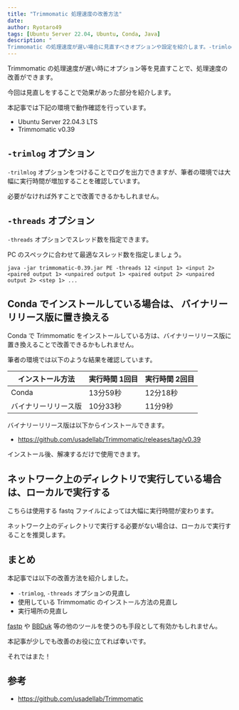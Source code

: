 ```yaml
---
title: "Trimmomatic 処理速度の改善方法"
date: 
author: Ryotaro49
tags: [Ubuntu Server 22.04, Ubuntu, Conda, Java]
description: "
Trimmomatic の処理速度が遅い場合に見直すべきオプションや設定を紹介します。-trimlog や -threads オプションの設定、インストール方法の違い、実行場所についての改善方法を紹介します。"
---
```


Trimmomatic の処理速度が遅い時にオプション等を見直すことで、処理速度の改善ができます。

今回は見直しをすることで効果があった部分を紹介します。

本記事では下記の環境で動作確認を行っています。

- Ubuntu Server 22.04.3 LTS
- Trimmomatic v0.39

## `-trimlog` オプション

`-trilmlog` オプションをつけることでログを出力できますが、筆者の環境では大幅に実行時間が増加することを確認しています。

必要がなければ外すことで改善できるかもしれません。

## `-threads` オプション

`-threads` オプションでスレッド数を指定できます。

PC のスペックに合わせて最適なスレッド数を指定しましょう。

```bash:title=例:12スレッドを指定
java -jar trimmomatic-0.39.jar PE -threads 12 <input 1> <input 2> <paired output 1> <unpaired output 1> <paired output 2> <unpaired output 2> <step 1> ...
```

## Conda でインストールしている場合は、 バイナリーリリース版に置き換える

Conda で Trimmomatic をインストールしている方は、バイナリーリリース版に置き換えることで改善できるかもしれません。

筆者の環境では以下のような結果を確認しています。

| インストール方法 | 実行時間 1回目 | 実行時間 2回目 |
| -- | -- | -- |
| Conda | 13分59秒 | 12分18秒 |
|バイナリーリリース版 | 10分33秒 | 11分9秒 |

バイナリーリリース版は以下からインストールできます。

- https://github.com/usadellab/Trimmomatic/releases/tag/v0.39

インストール後、解凍するだけで使用できます。

## ネットワーク上のディレクトリで実行している場合は、ローカルで実行する

こちらは使用する fastq ファイルによっては大幅に実行時間が変わります。

ネットワーク上のディレクトリで実行する必要がない場合は、ローカルで実行することを推奨します。

## まとめ

本記事では以下の改善方法を紹介しました。

- `-trimlog`, `-threads` オプションの見直し
- 使用している Trimmomatic のインストール方法の見直し
- 実行場所の見直し

[fastp](https://github.com/OpenGene/fastp) や [BBDuk](https://www.seqanswers.com/forum/bioinformatics/bioinformatics-aa/37399-introducing-bbduk-adapter-quality-trimming-and-filtering?t=42776) 等の他のツールを使うのも手段として有効かもしれません。

本記事が少しでも改善のお役に立てれば幸いです。

それではまた！

## 参考
- https://github.com/usadellab/Trimmomatic